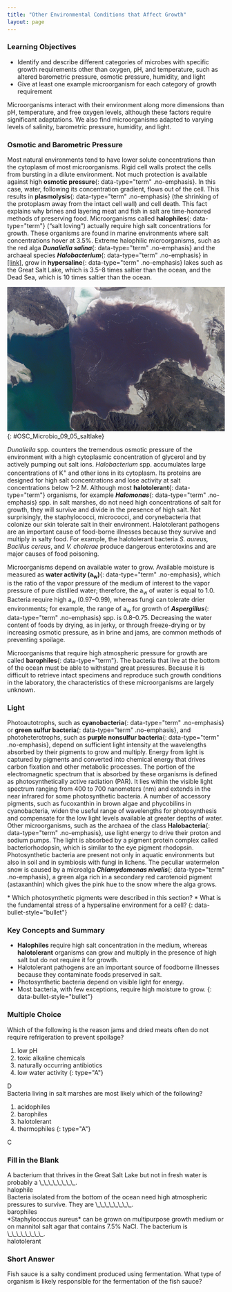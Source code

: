 ```yaml
---
title: "Other Environmental Conditions that Affect Growth"
layout: page
---
```



### Learning Objectives

* Identify and describe different categories of microbes with specific growth requirements other than oxygen, pH, and temperature, such as altered barometric pressure, osmotic pressure, humidity, and light
* Give at least one example microorganism for each category of growth requirement

Microorganisms interact with their environment along more dimensions than pH, temperature, and free oxygen levels, although these factors require significant adaptations. We also find microorganisms adapted to varying levels of salinity, barometric pressure, humidity, and light.

### Osmotic and Barometric Pressure

Most natural environments tend to have lower solute concentrations than the cytoplasm of most microorganisms. Rigid cell walls protect the cells from bursting in a dilute environment. Not much protection is available against high **osmotic pressure**{: data-type="term" .no-emphasis}. In this case, water, following its concentration gradient, flows out of the cell. This results in **plasmolysis**{: data-type="term" .no-emphasis} (the shrinking of the protoplasm away from the intact cell wall) and cell death. This fact explains why brines and layering meat and fish in salt are time-honored methods of preserving food. Microorganisms called **halophiles**{: data-type="term"} (“salt loving”) actually require high salt concentrations for growth. These organisms are found in marine environments where salt concentrations hover at 3.5%. Extreme halophilic microorganisms, such as the red alga ***Dunaliella salina***{: data-type="term" .no-emphasis} and the archaeal species ***Halobacterium***{: data-type="term" .no-emphasis} in [\[link\]](#OSC_Microbio_09_05_saltlake), grow in **hypersaline**{: data-type="term" .no-emphasis} lakes such as the Great Salt Lake, which is 3.5–8 times saltier than the ocean, and the Dead Sea, which is 10 times saltier than the ocean.

 ![A photo of a lake with purple and green regions.](../resources/OSC_Microbio_09_05_saltlake.jpg "Photograph taken from space of the Great Salt Lake in Utah. The purple color is caused by high density of the alga Dunaliella and the archaean Halobacterium spp. (credit: NASA)"){: #OSC_Microbio_09_05_saltlake}

*Dunaliella* spp. counters the tremendous osmotic pressure of the environment with a high cytoplasmic concentration of glycerol and by actively pumping out salt ions. *Halobacterium* spp. accumulates large concentrations of K<sup>+</sup> and other ions in its cytoplasm. Its proteins are designed for high salt concentrations and lose activity at salt concentrations below 1–2 M. Although most **halotolerant**{: data-type="term"} organisms, for example ***Halomonas***{: data-type="term" .no-emphasis} spp. in salt marshes, do not need high concentrations of salt for growth, they will survive and divide in the presence of high salt. Not surprisingly, the staphylococci, micrococci, and corynebacteria that colonize our skin tolerate salt in their environment. Halotolerant pathogens are an important cause of food-borne illnesses because they survive and multiply in salty food. For example, the halotolerant bacteria *S. aureus, Bacillus cereus*, and *V. cholerae* produce dangerous enterotoxins and are major causes of food poisoning.

Microorganisms depend on available water to grow. Available moisture is measured as **water activity (a<sub>w</sub>)**{: data-type="term" .no-emphasis}, which is the ratio of the vapor pressure of the medium of interest to the vapor pressure of pure distilled water; therefore, the a<sub>w</sub> of water is equal to 1.0. Bacteria require high a<sub>w</sub> (0.97–0.99), whereas fungi can tolerate drier environments; for example, the range of a<sub>w</sub> for growth of ***Aspergillus***{: data-type="term" .no-emphasis} spp. is 0.8–0.75. Decreasing the water content of foods by drying, as in jerky, or through freeze-drying or by increasing osmotic pressure, as in brine and jams, are common methods of preventing spoilage.

Microorganisms that require high atmospheric pressure for growth are called **barophiles**{: data-type="term"}. The bacteria that live at the bottom of the ocean must be able to withstand great pressures. Because it is difficult to retrieve intact specimens and reproduce such growth conditions in the laboratory, the characteristics of these microorganisms are largely unknown.

### Light

Photoautotrophs, such as **cyanobacteria**{: data-type="term" .no-emphasis} or **green sulfur bacteria**{: data-type="term" .no-emphasis}, and photoheterotrophs, such as **purple nonsulfur bacteria**{: data-type="term" .no-emphasis}, depend on sufficient light intensity at the wavelengths absorbed by their pigments to grow and multiply. Energy from light is captured by pigments and converted into chemical energy that drives carbon fixation and other metabolic processes. The portion of the electromagnetic spectrum that is absorbed by these organisms is defined as photosynthetically active radiation (PAR). It lies within the visible light spectrum ranging from 400 to 700 nanometers (nm) and extends in the near infrared for some photosynthetic bacteria. A number of accessory pigments, such as fucoxanthin in brown algae and phycobilins in cyanobacteria, widen the useful range of wavelengths for photosynthesis and compensate for the low light levels available at greater depths of water. Other microorganisms, such as the archaea of the class **Halobacteria**{: data-type="term" .no-emphasis}, use light energy to drive their proton and sodium pumps. The light is absorbed by a pigment protein complex called bacteriorhodopsin, which is similar to the eye pigment rhodopsin. Photosynthetic bacteria are present not only in aquatic environments but also in soil and in symbiosis with fungi in lichens. The peculiar watermelon snow is caused by a microalga ***Chlamydomonas nivalis***{: data-type="term" .no-emphasis}, a green alga rich in a secondary red carotenoid pigment (astaxanthin) which gives the pink hue to the snow where the alga grows.

<div data-type="note" class="microbiology check-your-understanding" markdown="1">
* Which photosynthetic pigments were described in this section?
* What is the fundamental stress of a hypersaline environment for a cell?
{: data-bullet-style="bullet"}

</div>

### Key Concepts and Summary

* **Halophiles** require high salt concentration in the medium, whereas **halotolerant** organisms can grow and multiply in the presence of high salt but do not require it for growth.
* Halotolerant pathogens are an important source of foodborne illnesses because they contaminate foods preserved in salt.
* Photosynthetic bacteria depend on visible light for energy.
* Most bacteria, with few exceptions, require high moisture to grow.
{: data-bullet-style="bullet"}

### Multiple Choice

<div data-type="exercise">
<div data-type="problem" markdown="1">
Which of the following is the reason jams and dried meats often do not require refrigeration to prevent spoilage?

1.  low pH
2.  toxic alkaline chemicals
3.  naturally occurring antibiotics
4.  low water activity
{: type="A"}

</div>
<div data-type="solution" markdown="1">
D

</div>
</div>

<div data-type="exercise">
<div data-type="problem" markdown="1">
Bacteria living in salt marshes are most likely which of the following?

1.  acidophiles
2.  barophiles
3.  halotolerant
4.  thermophiles
{: type="A"}

</div>
<div data-type="solution" markdown="1">
C

</div>
</div>

### Fill in the Blank

<div data-type="exercise">
<div data-type="problem" markdown="1">
A bacterium that thrives in the Great Salt Lake but not in fresh water is probably a \_\_\_\_\_\_\_\_.

</div>
<div data-type="solution" markdown="1">
halophile

</div>
</div>

<div data-type="exercise">
<div data-type="problem" markdown="1">
Bacteria isolated from the bottom of the ocean need high atmospheric pressures to survive. They are \_\_\_\_\_\_\_\_.

</div>
<div data-type="solution" markdown="1">
barophiles

</div>
</div>

<div data-type="exercise">
<div data-type="problem" markdown="1">
*Staphylococcus aureus* can be grown on multipurpose growth medium or on mannitol salt agar that contains 7.5% NaCl. The bacterium is \_\_\_\_\_\_\_\_.

</div>
<div data-type="solution" markdown="1">
halotolerant

</div>
</div>

### Short Answer

<div data-type="exercise">
<div data-type="problem" markdown="1">
Fish sauce is a salty condiment produced using fermentation. What type of organism is likely responsible for the fermentation of the fish sauce?

</div>
</div>

